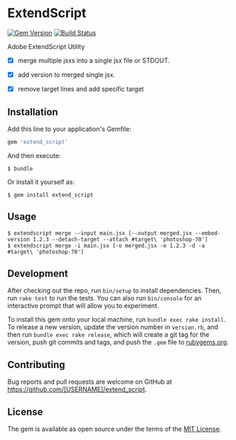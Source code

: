 # ExtendScript

[![Gem Version](https://badge.fury.io/rb/extend_script.svg)](https://badge.fury.io/rb/extend_script) [![Build Status](https://travis-ci.org/milligramme/extend_script.svg?branch=master)](https://travis-ci.org/milligramme/extend_script) 

Adobe ExtendScript Utility

- [x] merge multiple jsxs into a single jsx file or STDOUT.
- [x] add version to merged single jsx.
- [x] remove target lines and add specific target


## Installation

Add this line to your application's Gemfile:

```ruby
gem 'extend_script'
```

And then execute:

    $ bundle

Or install it yourself as:

    $ gem install extend_script

## Usage

    $ extendscript merge --input main.jsx [--output merged.jsx --embed-version 1.2.3 --detach-target --attach #target\ 'photoshop-70']
    $ extendscript merge -i main.jsx [-o merged.jsx -e 1.2.3 -d -a #target\ 'photoshop-70']

## Development

After checking out the repo, run `bin/setup` to install dependencies. Then, run `rake test` to run the tests. You can also run `bin/console` for an interactive prompt that will allow you to experiment.

To install this gem onto your local machine, run `bundle exec rake install`. To release a new version, update the version number in `version.rb`, and then run `bundle exec rake release`, which will create a git tag for the version, push git commits and tags, and push the `.gem` file to [rubygems.org](https://rubygems.org).

## Contributing

Bug reports and pull requests are welcome on GitHub at https://github.com/[USERNAME]/extend_script.


## License

The gem is available as open source under the terms of the [MIT License](http://opensource.org/licenses/MIT).

